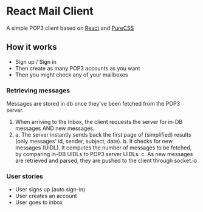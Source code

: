 # React Mail Client

A simple POP3 client based on [React](https://reactjs.org) and [PureCSS](https://purecss.io)

## How it works

- Sign up / Sign in
- Then create as many POP3 accounts as you want
- Then you might check any of your mailboxes

### Retrieving messages

Messages are stored in db once they've been fetched from the POP3 server.

1. When arriving to the Inbox, the client requests the server for in-DB messages AND new messages.
2. a. The server instantly sends back the first page of (simplified) results (only messages' id, sender, subject, date).
   b. It checks for new messages (UIDL). It computes the number of messages to be fetched, by comparing in-DB UIDLs to POP3 server UIDLs.
   c. As new messages are retrieved and parsed, they are pushed to the client through socket.io

### User stories

- User signs up (auto sign-in)
- User creates an account
- User goes to inbox